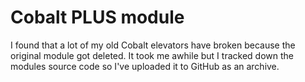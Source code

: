 # Cobalt PLUS module

I found that a lot of my old Cobalt elevators have broken because the original module got deleted. It took me awhile but I tracked down the modules source code so I've uploaded it to GitHub as an archive.

